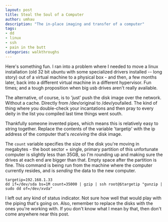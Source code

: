 ```yaml
---
layout: post
title: Steal the Soul of a Computer
author: umhau
description: "The in-place imaging and transfer of a computer"
tags: 
- dd
- linux
- ssh
- pain in the butt
categories: walkthroughs
---
```


Here's something fun. I ran into a problem where I needed to move a linux installation (old 32 bit ubuntu with some specialized drivers installed -- long story) out of a virtual machine to a physical box - and then, a few months later, back into a different virtual machine in a different hypervisor.  Fun times; and a tough proposition when big usb drives aren't really available. 

The alternative, of course, is to 'just' push the disk image over the network. Without a cache. Directly from /dev/original to /dev/youfailed.  The kind of thing where you double-check your incantations and then pray to every deity in the list you compiled last time things went south.

Thankfully someone invented pipes, which means this is relatively easy to string together.  Replace the contents of the variable 'targetip' with the ip address of the computer that's _receiving_ the disk image.  

The `count` variable specifies the size of the disk you're moving in megabytes - the boot sector + single, primary partition of this unfortunate computer is slightly less than 35GB, so I'm rounding up and making sure the drives at each end are bigger than that. Empty space after the partition is fine. This command is being run from the machine where the computer currently resides, and is _sending_ the data to the new computer.

```shell
targetip=192.168.1.33
dd if=/dev/sda bs=1M count=35000 | gzip | ssh root@$targetip "gunzip | sudo dd of=/dev/xvda"
```

I left out any kind of status indicator. Not sure how well that would play with the piping that's going on.  Also, remember to replace the disks with the ones you're working with. If you don't know what I mean by that, then don't come anywhere near this post.
